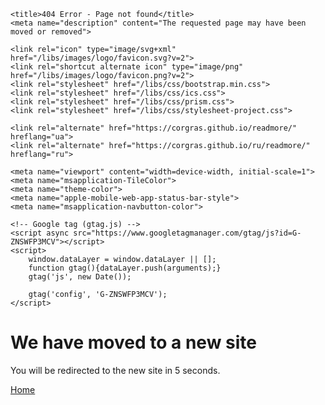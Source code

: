<!DOCTYPE html>
<html lang="en" prefix="og: https://ogp.me/ns#">
<head>
	<meta charset="utf-8">
	<!--<base href="https://corgras.github.io/">-->
	<meta http-equiv="refresh" content="5;url=https://corgras-oc.github.io">

	<title>404 Error - Page not found</title>
	<meta name="description" content="The requested page may have been moved or removed">

	<link rel="icon" type="image/svg+xml" href="/libs/images/logo/favicon.svg?v=2">
	<link rel="shortcut alternate icon" type="image/png" href="/libs/images/logo/favicon.png?v=2">
	<link rel="stylesheet" href="/libs/css/bootstrap.min.css">
	<link rel="stylesheet" href="/libs/css/ics.css">
	<link rel="stylesheet" href="/libs/css/prism.css">
	<link rel="stylesheet" href="/libs/css/stylesheet-project.css">

	<link rel="alternate" href="https://corgras.github.io/readmore/" hreflang="ua">
	<link rel="alternate" href="https://corgras.github.io/ru/readmore/" hreflang="ru">

	<meta name="viewport" content="width=device-width, initial-scale=1">
	<meta name="msapplication-TileColor">
	<meta name="theme-color">
	<meta name="apple-mobile-web-app-status-bar-style">
	<meta name="msapplication-navbutton-color">

	<!-- Google tag (gtag.js) -->
	<script async src="https://www.googletagmanager.com/gtag/js?id=G-ZNSWFP3MCV"></script>
	<script>
		window.dataLayer = window.dataLayer || [];
		function gtag(){dataLayer.push(arguments);}
		gtag('js', new Date());

		gtag('config', 'G-ZNSWFP3MCV');
	</script>
</head>
<body>
<div>
	<div class="container text-center">
		<div class="heading-content">
			<h1><i class="fal fa-exclamation-triangle i50"></i>We have moved to a new site</h1>
			<div class="header-section__text">
				<p>You will be redirected to the new site in 5 seconds.</p>
			</div>
			<div class="row justify-content-center buttons">
				<div class="col-12 col-md-6">
					<div class="button">
						<a href="/en/" class="btn btn-dark btn-default"><span>Home</span><i class="far fa-long-arrow-right btn-icon-left"></i></a>
					</div>
				</div>
			</div>
		</div>
	</div>
</div>
<!-- SCRIPT -->
<script src="/libs/js/bootstrap.bundle.min.js"></script>
<script src="/libs/js/common.js"></script>
<!-- END SCRIPT -->
</body>
</html>